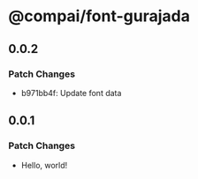 # @compai/font-gurajada

## 0.0.2

### Patch Changes

- b971bb4f: Update font data

## 0.0.1

### Patch Changes

- Hello, world!
